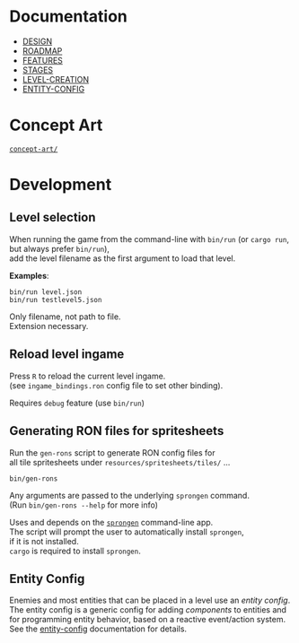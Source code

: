 # Documentation
- [DESIGN](./DESIGN.md)
- [ROADMAP](./ROADMAP.md)
- [FEATURES](./FEATURES.md)
- [STAGES](./STAGES.md)
- [LEVEL-CREATION](./LEVEL-CREATION.md)
- [ENTITY-CONFIG](./entity-config/README.md)

# Concept Art
[`concept-art/`](./concept-art)

# Development
## Level selection
When running the game from the command-line with `bin/run` (or `cargo run`, but always prefer `bin/run`),  
add the level filename as the first argument to load that level.

__Examples__:
```
bin/run level.json
bin/run testlevel5.json
```

Only filename, not path to file.  
Extension necessary.

## Reload level ingame
Press `R` to reload the current level ingame.  
(see `ingame_bindings.ron` config file to set other binding).

Requires `debug` feature (use `bin/run`)

## Generating RON files for spritesheets
Run the `gen-rons` script to generate RON config files for  
all tile spritesheets under `resources/spritesheets/tiles/` ...
```
bin/gen-rons
```

Any arguments are passed to the underlying `sprongen` command.  
(Run `bin/gen-rons --help` for more info)

Uses and depends on the [`sprongen`][sprongen] command-line app.  
The script will prompt the user to automatically install `sprongen`,  
if it is not installed.  
`cargo` is required to install `sprongen`.

## Entity Config
Enemies and most entities that can be placed in a level use an _entity config_.  
The entity config is a generic config for adding _components_ to entities and  
for programming entity behavior, based on a reactive event/action system.  
See the [entity-config](./entity-config/README.md) documentation for details.

[sprongen]: https://github.com/Noah2610/sprongen
